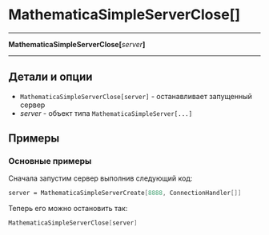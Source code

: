 # MathematicaSimpleServerClose[]

---

**MathematicaSimpleServerClose[**_server_**]**

---

## Детали и опции

- `MathematicaSimpleServerClose[server]` - останавливает запущенный сервер
- _server_ - объект типа `MathematicaSimpleServer[...]` 

## Примеры 

### Основные примеры

Сначала запустим сервер выполнив следующий код: 

```mathematica
server = MathematicaSimpleServerCreate[8888, ConnectionHandler[]]
```

Теперь его можно остановить так: 

```mathematica
MathematicaSimpleServerClose[server]
```
